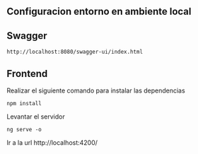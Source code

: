 

## Configuracion entorno en  ambiente local

## Swagger
```
http://localhost:8080/swagger-ui/index.html
```

## Frontend

Realizar el siguiente comando para instalar las dependencias
```
npm install
```
Levantar el servidor  
```
ng serve -o
```
Ir a la url http://localhost:4200/
